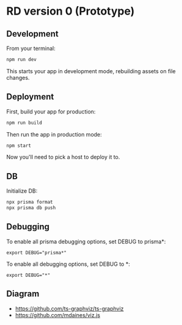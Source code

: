 # RD version 0 (Prototype)

## Development

From your terminal:

```sh
npm run dev
```

This starts your app in development mode, rebuilding assets on file changes.

## Deployment

First, build your app for production:

```sh
npm run build
```

Then run the app in production mode:

```sh
npm start
```

Now you'll need to pick a host to deploy it to.


## DB

Initialize DB:

```sh
npx prisma format
npx prisma db push
```

## Debugging

To enable all prisma debugging options, set DEBUG to prisma*:

```
export DEBUG="prisma*"
```

To enable all debugging options, set DEBUG to *:

```
export DEBUG="*"
```

## Diagram
- https://github.com/ts-graphviz/ts-graphviz
- https://github.com/mdaines/viz.js